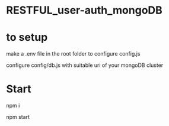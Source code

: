 # RESTFUL_user-auth_mongoDB


# to setup
make a .env file in the root folder to configure config.js


configure config/db.js with suitable uri of your mongoDB cluster

# Start
npm i

npm start
